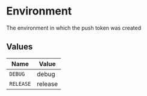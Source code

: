 # Environment

The environment in which the push token was created


## Values

| Name      | Value     |
| --------- | --------- |
| `DEBUG`   | debug     |
| `RELEASE` | release   |